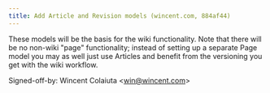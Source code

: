 ```yaml
---
title: Add Article and Revision models (wincent.com, 884af44)
---
```


These models will be the basis for the wiki functionality. Note that there will be no non-wiki "page" functionality; instead of setting up a separate Page model you may as well just use Articles and benefit from the versioning you get with the wiki workflow.

Signed-off-by: Wincent Colaiuta &lt;win@wincent.com&gt;
